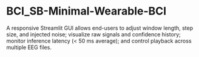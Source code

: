 # BCI_SB-Minimal-Wearable-BCI
A responsive Streamlit GUI allows end-users to adjust window length, step size, and injected noise; visualize raw signals and confidence history; monitor inference latency (&lt; 50 ms average); and control playback across multiple EEG files.
